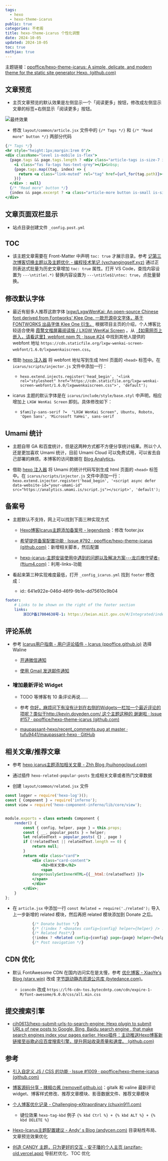 ```yaml
---
tags:
  - hexo
  - hexo-theme-icarus
public: true
categories: 不老阁
title: hexo-theme-icarus 个性化调整
date: 2024-10-05
updated: 2024-10-05
toc: true
mathjax: true
---
```


主题链接：[ppoffice/hexo-theme-icarus: A simple, delicate, and modern theme for the static site generator Hexo. (github.com)](https://github.com/ppoffice/hexo-theme-icarus)

## 文章预览


  + 主页文章预览的默认效果是左侧显示一个「阅读更多」按钮，修改成左侧显示文章的标签+右侧显示「阅读更多」按钮。

![最终效果](https://media.xiang578.com/202303251246107-icarus-index-preview.png)

  + 修改 `layout/common/article.jsx` 文件中的 `{/* Tags */}` 和 `{/* "Read more" button */}` 两部分代码

```jsx
{/* Tags */}
<hr style="height:1px;margin:1rem 0"/>
<div className="level is-mobile is-flex">
  {page.tags && page.tags.length ? <div class="article-tags is-size-7 is-uppercase">
    <i class="fas fa-tags has-text-grey"></i>&nbsp;
    {page.tags.map((tag, index) => {
      return <a class="link-muted" rel="tag" href={url_for(tag.path)}>{tag.name}{index !== page.tags.length-1? ', ':''}</a>;
    })}
  </div> : null}
  {/* "Read more" button */}
  {index && page.excerpt ? <a class="article-more button is-small is-size-7" href={`${url_for(page.link || page.path)}#more`}><i class="fas fa-book-reader has-text-grey"></i>&nbsp;&nbsp;{__('article.more')}</a> : null}
</div>
```

## 文章页面双栏显示

  + 站点目录创建文件 `_config.post.yml`

## TOC

  + 该主题文章需要在 Front-Matter 中声明 `toc: true` 才展示目录。参考 [记第三次博客切换主题以及主题优化 - 编程技术笔记 (yxchangingself.xyz)](*https://yxchangingself.xyz/posts/hexo_blog_switch_theme_3/*) 通过正则表达式批量为历史文章增加 `toc: true` 属性。打开 VS Code，查找内容设置为 `---\ntitle(.*)` 替换内容设置为 `---\ntitle$1\ntoc: true`，点批量替换。

## 修改默认字体

  + 最近有挺多人推荐这款字体 [lxgw/LxgwWenKai: An open-source Chinese font derived from Fontworks' Klee One. 一款开源中文字体，基于 FONTWORKS 出品字体 Klee One 衍生。](https://github.com/lxgw/LxgwWenKai) 根据项目主页的介绍，个人博客比较适合使用 [霞鹜文楷屏幕阅读版 / LXGW WenKai Screen](https://github.com/lxgw/LxgwWenKai-Screen) 。从 [【如需网页上嵌入，请看这里】webfont npm 包 · Issue #24](https://github.com/lxgw/LxgwWenKai/issues/24) 中找到其他人提供的 webfont 地址 `https://cdn.staticfile.org/lxgw-wenkai-screen-webfont/1.6.0/lxgwwenkaiscreen.css`。

  + 借助 [hexo 注入器](https://hexo.io/zh-cn/api/injector.html) 将 webfont 地址写到生成 html 页面的  `<head>` 标签中。在 `icarus/scripts/injector.js` 文件中添加一行：

    + `hexo.extend.injects.register('head_begin', '<link rel="stylesheet" href="https://cdn.staticfile.org/lxgw-wenkai-screen-webfont/1.6.0/lxgwwenkaiscreen.css">', 'default');`

  + icarus 主题的默认字体是在 `icarus/include/style/base.styl` 中声明，相应增加上 `LXGW WenKai Screen` 即刻。具体修改如下：

    + `$family-sans-serif ?=  "LXGW WenKai Screen", Ubuntu, Roboto, 'Open Sans', 'Microsoft YaHei', sans-serif`

## Umami 统计

  + 主题自带 GA 和百度统计，但是这两种方式都不方便分享统计结果。所以个人还是更加喜欢 Umami 统计，目前 Umami Cloud 可以免费试用，可以省去自己部署的麻烦。本博客的访问数据在 [Blog Analytics](https://analytics.umami.is/share/6fJ2QrDdHeYWEHvd/Blog)。

  + 借助 [hexo 注入器](https://hexo.io/zh-cn/api/injector.html) 将 Umami 的统计代码写到生成 html 页面的  `<head>` 标签中。在 `icarus/scripts/injector.js` 文件中添加一行：`hexo.extend.injector.register('head_begin', '<script async defer data-website-id="your-umami-id" src="https://analytics.umami.is/script.js"></script>', 'default');`

## 备案号

  + 主题默认不支持，网上可以找到下面三种实现方式

    + [Hexo博客Icarus主题添加备案号 - legendsmb](https://www.legendsmb.com/2020/05/13/Hexo%E5%8D%9A%E5%AE%A2Icarus%E4%B8%BB%E9%A2%98%E6%B7%BB%E5%8A%A0%E5%A4%87%E6%A1%88%E5%8F%B7/)：修改 footer.jsx

    + [希望提供备案配置功能 · Issue #792 · ppoffice/hexo-theme-icarus (github.com)](https://github.com/ppoffice/hexo-theme-icarus/issues/792#issuecomment-1225913348)：新增相关脚本，然后配置

    + [hexo-icarus-主题安装使用中遇到的问题以及解决方案---龙爪槐守望者-(ftium4.com)](https://www.ftium4.com/hexo-icarus-config-fix.html#%e5%9c%a8-footer-%e6%98%be%e7%a4%ba%e5%a4%87%e6%a1%88%e5%8f%b7)：利用-links-功能

  + 看起来第三种实现难度最低，打开 `_config_icarus.yml` 找到 `footer` 修改成：

    + id:: 641e922e-046d-46f9-9b1e-dd75610c9b04
```yml
footer:
    # Links to be shown on the right of the footer section
    links:
        浙ICP备17004638号-1: https://beian.miit.gov.cn/#/Integrated/index
```

## 评论系统

  + 参考 [Icarus用户指南 - 用户评论插件 - Icarus (ppoffice.github.io)](https://ppoffice.github.io/hexo-theme-icarus/Plugins/Comment/icarus%E7%94%A8%E6%88%B7%E6%8C%87%E5%8D%97-%E7%94%A8%E6%88%B7%E8%AF%84%E8%AE%BA%E6%8F%92%E4%BB%B6/#Waline) 选择 Waline

    + [开通微信通知](https://waline.js.org/guide/features/notification.html#%E5%BE%AE%E4%BF%A1%E9%80%9A%E7%9F%A5)

    + [使用 Gmail 发送邮件通知](https://blog.wingszeng.top/waline-sent-gmail/)

  + ### 增加最新评论 Widget

    + TODO 等博客有 10 条评论再说……

    + 参考 [你好，麻烦问下有没有计划在右侧的Widgets一栏加一个最近评论的项呢？类似于http://kevin.doyeden.com/ 这个主题这种的 谢谢啦 · Issue #157 · ppoffice/hexo-theme-icarus (github.com)](https://github.com/ppoffice/hexo-theme-icarus/issues/157)

    + [maupassant-hexo/recent_comments.pug at master · tufu9441/maupassant-hexo · GitHub](https://github.com/tufu9441/maupassant-hexo/blob/master/layout/_widget/recent_comments.pug)

## 相关文章/推荐文章

  + 参考 [hexo icarus主题添加相关文章 - Zhh Blog (huihongcloud.com)](https://www.huihongcloud.com/2021/10/02/hexo/hexo%20icarus%E4%B8%BB%E9%A2%98%E6%B7%BB%E5%8A%A0%E7%9B%B8%E5%85%B3%E6%96%87%E7%AB%A0/)

  + 通过插件 `hexo-related-popular-posts` 生成相关文章或者热门文章数据

  + 创建 `layout/common/related.jsx` 文件

```jsx
const logger = require('hexo-log')();
const { Component } = require('inferno');
const view = require('hexo-component-inferno/lib/core/view');


module.exports = class extends Component {
    render() {
        const { config, helper, page } = this.props;
        const { __, popular_posts } = helper;
        let relatedText = popular_posts( {} , page )
        if (!relatedText || relatedText.length == 0) {
            return null;
        }
        return <div class="card">
            <div class="card-content">
                <h2>相关文章</h2>
                <span
            dangerouslySetInnerHTML={{__html:(relatedText) }}>
            </span>
            </div>
        </div>;
    }
};
```

  + 在 `article.jsx` 中添加一行 `const Related = require('./related');` 导入上一步新增的 related 模块，然后再把 related 模块添加到 Donate 之后。

```jsx
            {/* Donate button */}
            {/* {!index ? <Donates config={config} helper={helper} /> : null} */}
            {/* Related Post*/}
            {!index ? <Related config={config} page={page} helper={helper}/> :null}
            {/* Post navigation */}
```

## CDN 优化

  + 默认 FontAwesome CDN 在国内访问实在是太慢，参考 [优化博客 - XiaoYe's Blog (starx.win)](https://blog.starx.win/optimize-blog/) 改成 [字节跳动静态资源公共库 (bytedance.com)](https://cdn.bytedance.com/)。

    + `iconcdn` 改成 `https://lf6-cdn-tos.bytecdntp.com/cdn/expire-1-M/font-awesome/6.0.0/css/all.min.css`

## 提交搜索引擎

  + [cjh0613/hexo-submit-urls-to-search-engine: Hexo plugin to submit URLs of new posts to Google, Bing, Baidu search engine , that make search engines index your pages earlier. Hexo插件：主动推送Hexo博客新链接至谷歌必应百度搜索引擎，提升网站收录质量和速度。 (github.com)](https://github.com/cjh0613/hexo-submit-urls-to-search-engine)

## 参考

  + [引入自定义 JS / CSS 的功能 · Issue #1009 · ppoffice/hexo-theme-icarus (github.com)](https://github.com/ppoffice/hexo-theme-icarus/issues/1009)

  + [博客源码分享 - 辣椒の酱 (removeif.github.io)](https://removeif.github.io/theme/%E5%8D%9A%E5%AE%A2%E6%BA%90%E7%A0%81%E5%88%86%E4%BA%AB.html)：gitalk 和 valine 最新评论widget、博客样式修改、推荐文章模块、影音数据文件、推荐文章模块

  + [个人博客优化记录 - Challenging-eXtraordinary (chuxin911.com)](https://www.chuxin911.com/blog_update_record_20210721/)

    + 键位效果 `hexo-tag-kbd` 例子 `{% kbd Ctrl %} + {% kbd ALT %} + {% kbd DELETE %}`

  + [Hexo-Icarus主题配置建议 - Andy' s Blog (andycen.com)](https://blog.andycen.com/2020/03/07/Hexo-Icarus%E4%B8%BB%E9%A2%98%E9%85%8D%E7%BD%AE%E5%BB%BA%E8%AE%AE/) 目录粘性布局、文章预览效果优化

  + [创造 CANDY 主题，只为更好的交互 - 安子璠的个人主页 (anzifan-old.vercel.app)](https://anzifan-old.vercel.app/post/icarus_to_candy_1)  导航栏优化、TOC 优化
